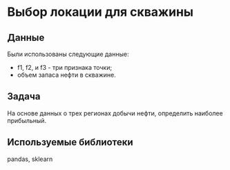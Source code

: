 #  Выбор локации для скважины
## Данные
Были использованы следующие данные:
- f1, f2, и f3 - три признака точки;
- объем запаса нефти в скважине.
## Задача
На основе данных о трех регионах добычи нефти, определить наиболее прибыльный.
## Используемые библиотеки
pandas, sklearn